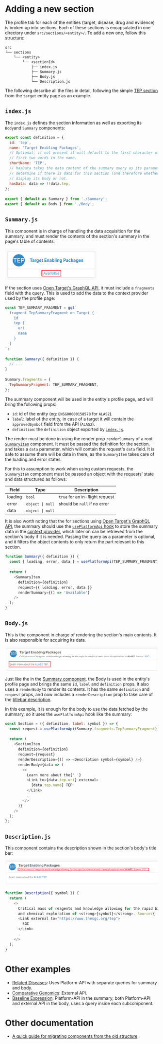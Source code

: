 # Adding a new section

The profile tab for each of the entities (target, disease, drug and evidence) is broken up into sections. Each of these sections is encapsulated in one directory under `src/sections/<entity>/`. To add a new one, follow this structure:

```
src
└── sections
    └── <entity>
        └── <sectionId>
            ├── index.js
            ├── Summary.js
            ├── Body.js
            └── Description.js
```

The following describe all the files in detail, following the simple [TEP section](https://github.com/opentargets/platform-app/tree/alpha/src/sections/target/Tep) from the `target` entity page as an example.

## <a name="index"></a> `index.js`

The `index.js` defines the section information as well as exporting its `Body`and `Summary` components:

```javascript
export const definition = {
  id: 'tep',
  name: 'Target Enabling Packages',
  // Optional, if not present it will default to the first character of the
  // first two words in the name.
  shortName: 'TEP',
  // hasData takes the data content of the summary query as its parameter, to
  // determine if there is data for this section (and therefore whether to
  // display its body or not.
  hasData: data => !!data.tep,
};

export { default as Summary } from './Summary';
export { default as Body } from './Body';
```

## `Summary.js`

This component is in charge of handling the data acquisition for the summary, and must render the contents of the section's summary in the page's table of contents:

![Section summary example](Summary.png)

If the section uses [Open Target's GraphQL API](https://platform-api-alpha.opentargets.io/api/v4/graphql/browser), it must include a `fragments` field with the query. This is used to add the data to the context provider used by the profile page:

```javascript
const TEP_SUMMARY_FRAGMENT = gql`
  fragment TepSummaryFragment on Target {
    id
    tep {
      uri
      name
    }
  }
`;

function Summary({ definition }) {
  // ...
}

Summary.fragments = {
  TepSummaryFragment: TEP_SUMMARY_FRAGMENT,
};
```

<a name="summary"></a>
The summary component will be used in the entity's profile page, and will bring the following props:

- `id`: id of the entity (eg: `ENSG00000158578` for `ALAS2`).
- `label`: label of the entity, in case of a target it will contain the `approvedSymbol` field from the API (`ALAS2`).
- `definition`: the `definition` object exported by [`index.js`](#index).

The render must be done in using the render prop `renderSummary` of a root [`SummaryItem`](https://github.com/opentargets/platform-app/blob/alpha/src/components/Summary/SummaryItem.js) component. It must be passed the definition for the section, and takes a `data` parameter, which will contain the request's `data` field. It is safe to assume there will be data in there, as the `SummaryItem` takes care of the loading and error states.

For this to assumption to work when using custom requests, the `SummaryItem` component must be passed an object with the requests' state and data structured as follows:

| Field   | Type             | Description                     |
| ------- | ---------------- | ------------------------------- |
| loading | `bool`           | `true` for an in-flight request |
| error   | `object \| null` | should be `null` if no error    |
| data    | `object \| null` |                                 |

It is also worth noting that the for sections using [Open Target's GraphQL API](https://platform-api-alpha.opentargets.io/api/v4/graphql/browser), the summary should use the [`usePlatformApi` hook](https://github.com/opentargets/platform-app/blob/alpha/src/hooks/usePlatformApi.js) to store the summary data in the [context provider](https://github.com/opentargets/platform-app/blob/alpha/src/contexts/PlatformApiProvider.js), which later on can be retrieved from the section's body if it is needed. Passing the query as a parameter is optional, and it filters the object contents to only return the part relevant to this section.

```javascript
function Summary({ definition }) {
  const { loading, error, data } = usePlatformApi(TEP_SUMMARY_FRAGMENT);

  return (
    <SummaryItem
      definition={definition}
      request={{ loading, error, data }}
      renderSummary={() => 'Available'}
    />
  );
}
```

## `Body.js`

This is the component in charge of rendering the section's main contents. It is also responsible for acquiring its data.

![Section body example](Body.png)

Just like the in the [Summary component](#summary), the Body is used in the entity's profile page and brings the same `id`, `label` and `definition` props. It also uses a `renderBody` to render its contents. It has the same `definition` and `request` props, and now includes a `renderDescription` prop to take care of the [titlebar description](#description).

In this example, it is enough for the body to use the data fetched by the summary, so it uses the `usePlatformApi` hook like the summary:

```javascript
const Section = ({ definition, label: symbol }) => {
  const request = usePlatformApi(Summary.fragments.TepSummaryFragment);

  return (
    <SectionItem
      definition={definition}
      request={request}
      renderDescription={() => <Description symbol={symbol} />}
      renderBody={data => (
        <>
          Learn more about the{' '}
          <Link to={data.tep.uri} external>
            {data.tep.name} TEP
          </Link>
          .
        </>
      )}
    />
  );
};
```

## <a name="description"></a>`Description.js`

This component contains the description shown in the section's body's title bar:

![Section description example](Description.png)

```javascript
function Description({ symbol }) {
  return (
    <>
      Critical mass of reagents and knowledge allowing for the rapid biochemical
      and chemical exploration of <strong>{symbol}</strong>. Source:{' '}
      <Link external to="https://www.thesgc.org/tep">
        SGC
      </Link>
      .
    </>
  );
}
```

# Other examples

- [Related Diseases](https://github.com/opentargets/platform-app/tree/alpha/src/sections/disease/RelatedDiseases): Uses Platform-API with separate queries for summary and body.
- [Comparative Genomics](https://github.com/opentargets/platform-app/tree/alpha/src/sections/target/ComparativeGenomics): External API.
- [Baseline Expression](https://github.com/opentargets/platform-app/tree/alpha/src/sections/target/Expression): Platform-API in the summary; both Platform-API and external API in the body, uses a query inside each subcomponent.

# Other documentation

- [A quick guide for migrating components from the old structure](https://github.com/opentargets/platform/issues/1131#issuecomment-697681546).
